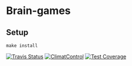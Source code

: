 # Brain-games

## Setup
`make install`

[![Travis Status](https://travis-ci.org/Yorickov/brain-games.svg?branch=master)](https://travis-ci.org/Yorickov/brain-games)
[![ClimatControl](https://api.codeclimate.com/v1/badges/92a4e9794aa9112537ed/maintainability)](https://codeclimate.com/github/Yorickov/brain-games/maintainability)
[![Test Coverage](https://api.codeclimate.com/v1/badges/92a4e9794aa9112537ed/test_coverage)](https://codeclimate.com/github/Yorickov/brain-games/test_coverage)

